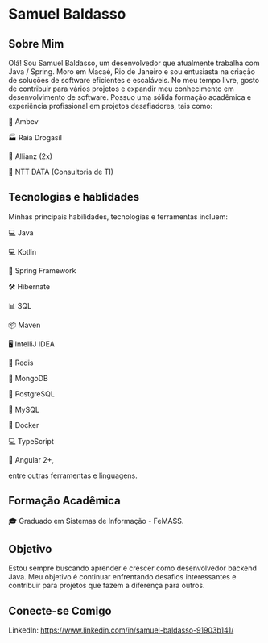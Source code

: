 # Samuel Baldasso

## Sobre Mim

Olá! Sou Samuel Baldasso, um desenvolvedor que atualmente trabalha com Java / Spring. Moro em Macaé, Rio de Janeiro e sou entusiasta na criação de soluções de software eficientes e escaláveis. No meu tempo livre, gosto de contribuir para vários projetos e expandir meu conhecimento em desenvolvimento de software. Possuo uma sólida formação acadêmica e experiência profissional em projetos desafiadores, tais como:

💼 Ambev

🏭 Raia Drogasil

🏢 Allianz (2x)

💼 NTT DATA (Consultoria de TI)


## Tecnologias e hablidades

Minhas principais habilidades, tecnologias e ferramentas incluem:

💻 Java

💻 Kotlin

💼 Spring Framework

🛠️ Hibernate

📊 SQL

📦 Maven

🖥️ IntelliJ IDEA

💾 Redis

🍃 MongoDB

🐘 PostgreSQL

🐬 MySQL

🐳 Docker

💻 TypeScript

💼 Angular 2+,

entre outras ferramentas e linguagens.


## Formação Acadêmica

🎓 Graduado em Sistemas de Informação - FeMASS.


## Objetivo

Estou sempre buscando aprender e crescer como desenvolvedor backend Java. Meu objetivo é continuar enfrentando desafios interessantes e contribuir para projetos que fazem a diferença para outros.


## Conecte-se Comigo

LinkedIn: https://www.linkedin.com/in/samuel-baldasso-91903b141/
